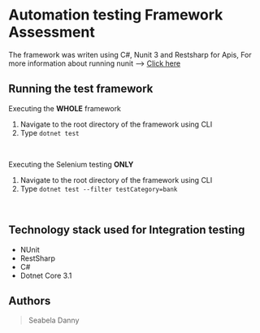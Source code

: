 # Automation testing Framework Assessment 
The framework was writen using C#, Nunit 3 and Restsharp for Apis, For more information about running nunit --> [Click here](https://docs.microsoft.com/en-us/dotnet/core/testing/unit-testing-with-nunit)

##  Running the test framework
Executing the **WHOLE** framework
1. Navigate to the root directory of the framework using CLI
2. Type `dotnet test`

<br>

Executing the Selenium testing **ONLY**
1. Navigate to the root directory of the framework using CLI
2. Type `dotnet test --filter testCategory=bank`

<br>

## Technology stack used for **Integration testing**
* NUnit
* RestSharp
* C#
* Dotnet Core 3.1

## Authors
> Seabela Danny